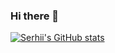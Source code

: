 ### Hi there 👋

[![Serhii's GitHub stats](https://github-readme-stats.vercel.app/api?username=andriichuk)](https://github.com/andriichuk/andriichuk)

<!--
**andriichuk/andriichuk** is a ✨ _special_ ✨ repository because its `README.md` (this file) appears on your GitHub profile.

Here are some ideas to get you started:

- 🔭 I’m currently working on ...
- 🌱 I’m currently learning ...
- 👯 I’m looking to collaborate on ...
- 🤔 I’m looking for help with ...
- 💬 Ask me about ...
- 📫 How to reach me: ...
- 😄 Pronouns: ...
- ⚡ Fun fact: ...
-->

